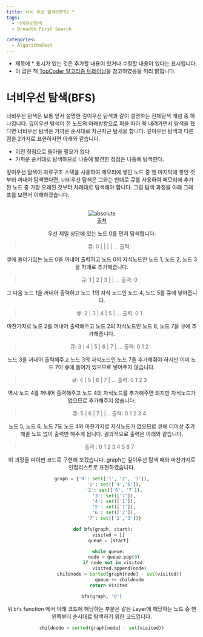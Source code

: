 ```yaml
---
title: 너비 우선 탐색(BFS) *
tags:
  - 너비우선탐색
  - Breadth First Search

categories:
  - AlgorithmTest
---
```


- 제목에 * 표시가 있는 것은 추가할 내용이 있거나 수정할 내용이 있다는 표시입니다.
- 이 글은 책 <a href="http://www.hanbit.co.kr/store/books/look.php?p_code=B9653641350">TopCoder 알고리즘 트레이닝</a>을 참고하였음을 미리 밝힙니다.

# 너비우선 탐색(BFS)

너비우선 탐색은 보통 앞서 설명한 깊이우선 탐색과 같이 설명하는 전체탐색 개념 중 하나입니다. 깊이우선 탐색이 한 노드의 아래방향으로 획을 따라 쭉 내려가면서 탐색을 했다면 너비우선 탐색은 가까운 순서대로 차근차근 탐새을 합니다. 깊이우선 탐색과 다른 점을 2가지로 표현하자면 아래와 같습니다.

- 이전 정점으로 돌아올 필요가 없다
- 가까운 순서대로 탐색하므로 나중에 발견한 정점은 나중에 탐색한다.

깊이우선 탐색이 자료구조 스택을 사용하여 메모리에 쌓인 노드 중 맨 마지막에 쌓인 것부터 꺼내어 탐색했다면, 너비우선 탐색은 그와는 반대로 큐를 사용하여 메모리에 추가된 노드 중 가장 오래된 것부터 차례대로 탐색해야 합니다. 그럼 탐색 과정을 아래 그래프를 보면서 이해하겠습니다.

<br/>
<center><img data-action="zoom" src='{{ "/assets/img/bfs_01.jpg" | relative_url }}' alt='absolute'></center><center><a href="https://www.hackerearth.com/practice/algorithms/graphs/breadth-first-search/tutorial/">출처</a>
<br/>

우선 제일 상단에 있는 노드 0를 먼저 탐색합니다.

> 큐: 0 | | | | ...
출력:

큐에 들어가있는 노드 0을 꺼내어 출력하고 노드 0의 자식노드인 노드 1, 노드 2, 노드 3을 차례로 추가해줍니다.

> 큐: 1 | 2 | 3 | | ...
출력: 0

그 다음 노드 1을 꺼내어 출력하고 노드 1의 자식 노드인 노드 4, 노드 5를 큐에 넣어줍니다.

> 큐: 2 | 3 | 4 | 5 | ...
출력: 0 1

마찬가지로 노드 2를 꺼내어 출력해주고 노드 2의 자식노드인 노드 6, 노드 7을 큐에 추가해줍니다.

> 큐: 3 | 4 | 5 | 6 | 7 | ...
출력: 0 1 2

노드 3을 꺼내어 출력해주고 노드 3의 자식노드인 노드 7을 추가해줘야 하지만 이미 노드 7이 큐에 들어가 있으므로 넣어주지 않습니다.

> 큐: 4 | 5 | 6 | 7 | ...
출력: 0 1 2 3

역시 노드 4를 꺼내어 출력해주고 노드 4의 자식노드를 추가해주면 되지만 자식노드가 없으므로 추가해주지 않습니다.

> 큐: 5 | 6 | 7 | |...
출력: 0 1 2 3 4

노드 5, 노드 6, 노드 7도 노드 4와 마찬가지로 자식노드가 없으므로 큐에 더이상 추가해줄 노드 없이 출력만 해주게 됩니다. 결과적으로 출력은 아래와 같습니다.

> 출력 : 0 1 2 3 4 5 6 7

이 과정을 파이썬 코드로 구현해 보겠습니다. graph는 깊이우선 탐색 때와 마찬가지로 인접리스트로 표현하였습니다.

```python
graph = {'0': set(['1', '2', '3']),
         '1': set(['4','5']),
         '2': set(['6', '7']),
         '3': set(['7']),
         '4': set(['1']),
         '5': set(['1']),
         '6': set(['2']),
         '7': set(['2','3'])}

 def bfs(graph, start):
     visited = []
     queue = [start]

     while queue:
         node = queue.pop(0)
         if node not in visited:
             visited.append(node)
             childnode = sorted(graph[node] - set(visited))
             queue += childnode
     return visited

bfs(graph, '0')
```
위 `bfs` function 에서 아래 코드에 해당하는 부분은 같은 Layer에 해당하는 노드 중 맨 왼쪽부터 순서대로 탐색하기 위한 코드입니다.

```python
childnode = sorted(graph[node] - set(visited))
```
